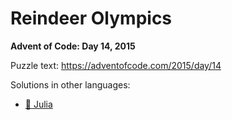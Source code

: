 # Reindeer Olympics

**Advent of Code: Day 14, 2015**

Puzzle text: <https://adventofcode.com/2015/day/14>

Solutions in other languages:

- [🍡 Julia](../../../julia/2015/14_reindeer_olympics/README.md)
